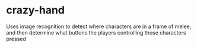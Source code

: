 # crazy-hand
Uses image recognition to detect where characters are in a frame of melee, and then determine what buttons the players controlling those characters pressed

